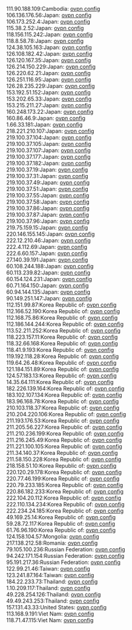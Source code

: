 111.90.188.109:Cambodia: [ovpn config](vpn/111_90_188_109.ovpn)  
106.136.176.56:Japan: [ovpn config](vpn/106_136_176_56.ovpn)  
106.173.252.4:Japan: [ovpn config](vpn/106_173_252_4.ovpn)  
115.38.2.52:Japan: [ovpn config](vpn/115_38_2_52.ovpn)  
118.156.115.242:Japan: [ovpn config](vpn/118_156_115_242.ovpn)  
118.8.58.78:Japan: [ovpn config](vpn/118_8_58_78.ovpn)  
124.38.105.163:Japan: [ovpn config](vpn/124_38_105_163.ovpn)  
126.108.182.42:Japan: [ovpn config](vpn/126_108_182_42.ovpn)  
126.120.167.35:Japan: [ovpn config](vpn/126_120_167_35.ovpn)  
126.214.150.229:Japan: [ovpn config](vpn/126_214_150_229.ovpn)  
126.220.62.21:Japan: [ovpn config](vpn/126_220_62_21.ovpn)  
126.251.116.95:Japan: [ovpn config](vpn/126_251_116_95.ovpn)  
126.28.235.229:Japan: [ovpn config](vpn/126_28_235_229.ovpn)  
153.192.51.152:Japan: [ovpn config](vpn/153_192_51_152.ovpn)  
153.202.65.33:Japan: [ovpn config](vpn/153_202_65_33.ovpn)  
153.215.211.27:Japan: [ovpn config](vpn/153_215_211_27.ovpn)  
160.248.173.22:Japan: [ovpn config](vpn/160_248_173_22.ovpn)  
160.86.46.9:Japan: [ovpn config](vpn/160_86_46_9.ovpn)  
1.66.33.181:Japan: [ovpn config](vpn/1_66_33_181.ovpn)  
218.221.210.107:Japan: [ovpn config](vpn/218_221_210_107.ovpn)  
219.100.37.104:Japan: [ovpn config](vpn/219_100_37_104.ovpn)  
219.100.37.105:Japan: [ovpn config](vpn/219_100_37_105.ovpn)  
219.100.37.107:Japan: [ovpn config](vpn/219_100_37_107.ovpn)  
219.100.37.177:Japan: [ovpn config](vpn/219_100_37_177.ovpn)  
219.100.37.182:Japan: [ovpn config](vpn/219_100_37_182.ovpn)  
219.100.37.19:Japan: [ovpn config](vpn/219_100_37_19.ovpn)  
219.100.37.31:Japan: [ovpn config](vpn/219_100_37_31.ovpn)  
219.100.37.49:Japan: [ovpn config](vpn/219_100_37_49.ovpn)  
219.100.37.51:Japan: [ovpn config](vpn/219_100_37_51.ovpn)  
219.100.37.55:Japan: [ovpn config](vpn/219_100_37_55.ovpn)  
219.100.37.58:Japan: [ovpn config](vpn/219_100_37_58.ovpn)  
219.100.37.86:Japan: [ovpn config](vpn/219_100_37_86.ovpn)  
219.100.37.87:Japan: [ovpn config](vpn/219_100_37_87.ovpn)  
219.100.37.96:Japan: [ovpn config](vpn/219_100_37_96.ovpn)  
219.75.159.15:Japan: [ovpn config](vpn/219_75_159_15.ovpn)  
220.146.155.145:Japan: [ovpn config](vpn/220_146_155_145.ovpn)  
222.12.210.46:Japan: [ovpn config](vpn/222_12_210_46.ovpn)  
222.4.112.69:Japan: [ovpn config](vpn/222_4_112_69.ovpn)  
222.6.60.157:Japan: [ovpn config](vpn/222_6_60_157.ovpn)  
27.140.39.191:Japan: [ovpn config](vpn/27_140_39_191.ovpn)  
60.108.244.188:Japan: [ovpn config](vpn/60_108_244_188.ovpn)  
60.113.239.82:Japan: [ovpn config](vpn/60_113_239_82.ovpn)  
60.154.124.231:Japan: [ovpn config](vpn/60_154_124_231.ovpn)  
60.71.164.150:Japan: [ovpn config](vpn/60_71_164_150.ovpn)  
60.94.144.135:Japan: [ovpn config](vpn/60_94_144_135.ovpn)  
90.149.251.147:Japan: [ovpn config](vpn/90_149_251_147.ovpn)  
112.151.99.87:Korea Republic of: [ovpn config](vpn/112_151_99_87.ovpn)  
112.166.52.190:Korea Republic of: [ovpn config](vpn/112_166_52_190.ovpn)  
112.168.75.86:Korea Republic of: [ovpn config](vpn/112_168_75_86.ovpn)  
112.186.144.244:Korea Republic of: [ovpn config](vpn/112_186_144_244.ovpn)  
113.52.211.252:Korea Republic of: [ovpn config](vpn/113_52_211_252.ovpn)  
118.223.157.11:Korea Republic of: [ovpn config](vpn/118_223_157_11.ovpn)  
118.32.66.168:Korea Republic of: [ovpn config](vpn/118_32_66_168.ovpn)  
118.41.9.193:Korea Republic of: [ovpn config](vpn/118_41_9_193.ovpn)  
119.192.118.28:Korea Republic of: [ovpn config](vpn/119_192_118_28.ovpn)  
119.64.26.48:Korea Republic of: [ovpn config](vpn/119_64_26_48.ovpn)  
121.184.151.89:Korea Republic of: [ovpn config](vpn/121_184_151_89.ovpn)  
124.57.183.13:Korea Republic of: [ovpn config](vpn/124_57_183_13.ovpn)  
14.35.64.111:Korea Republic of: [ovpn config](vpn/14_35_64_111.ovpn)  
182.226.139.164:Korea Republic of: [ovpn config](vpn/182_226_139_164.ovpn)  
183.102.107.134:Korea Republic of: [ovpn config](vpn/183_102_107_134.ovpn)  
183.96.168.78:Korea Republic of: [ovpn config](vpn/183_96_168_78.ovpn)  
210.103.118.37:Korea Republic of: [ovpn config](vpn/210_103_118_37.ovpn)  
210.204.220.106:Korea Republic of: [ovpn config](vpn/210_204_220_106.ovpn)  
211.193.176.53:Korea Republic of: [ovpn config](vpn/211_193_176_53.ovpn)  
211.205.56.227:Korea Republic of: [ovpn config](vpn/211_205_56_227.ovpn)  
211.210.236.199:Korea Republic of: [ovpn config](vpn/211_210_236_199.ovpn)  
211.216.245.49:Korea Republic of: [ovpn config](vpn/211_216_245_49.ovpn)  
211.221.100.105:Korea Republic of: [ovpn config](vpn/211_221_100_105.ovpn)  
211.34.140.37:Korea Republic of: [ovpn config](vpn/211_34_140_37.ovpn)  
211.58.150.228:Korea Republic of: [ovpn config](vpn/211_58_150_228.ovpn)  
218.158.51.10:Korea Republic of: [ovpn config](vpn/218_158_51_10.ovpn)  
220.120.29.178:Korea Republic of: [ovpn config](vpn/220_120_29_178.ovpn)  
220.77.46.199:Korea Republic of: [ovpn config](vpn/220_77_46_199.ovpn)  
220.79.233.185:Korea Republic of: [ovpn config](vpn/220_79_233_185.ovpn)  
220.86.182.233:Korea Republic of: [ovpn config](vpn/220_86_182_233.ovpn)  
222.104.20.112:Korea Republic of: [ovpn config](vpn/222_104_20_112.ovpn)  
222.110.134.234:Korea Republic of: [ovpn config](vpn/222_110_134_234.ovpn)  
222.234.24.185:Korea Republic of: [ovpn config](vpn/222_234_24_185.ovpn)  
49.169.25.14:Korea Republic of: [ovpn config](vpn/49_169_25_14.ovpn)  
59.28.72.117:Korea Republic of: [ovpn config](vpn/59_28_72_117.ovpn)  
61.76.96.190:Korea Republic of: [ovpn config](vpn/61_76_96_190.ovpn)  
124.158.104.57:Mongolia: [ovpn config](vpn/124_158_104_57.ovpn)  
217.138.212.58:Romania: [ovpn config](vpn/217_138_212_58.ovpn)  
79.105.100.236:Russian Federation: [ovpn config](vpn/79_105_100_236.ovpn)  
94.242.171.154:Russian Federation: [ovpn config](vpn/94_242_171_154.ovpn)  
95.191.217.36:Russian Federation: [ovpn config](vpn/95_191_217_36.ovpn)  
122.99.21.46:Taiwan: [ovpn config](vpn/122_99_21_46.ovpn)  
123.241.87.164:Taiwan: [ovpn config](vpn/123_241_87_164.ovpn)  
184.22.233.73:Thailand: [ovpn config](vpn/184_22_233_73.ovpn)  
1.10.209.117:Thailand: [ovpn config](vpn/1_10_209_117.ovpn)  
49.228.254.126:Thailand: [ovpn config](vpn/49_228_254_126.ovpn)  
49.49.243.253:Thailand: [ovpn config](vpn/49_49_243_253.ovpn)  
157.131.43.33:United States: [ovpn config](vpn/157_131_43_33.ovpn)  
113.168.9.191:Viet Nam: [ovpn config](vpn/113_168_9_191.ovpn)  
118.71.47.115:Viet Nam: [ovpn config](vpn/118_71_47_115.ovpn)  
